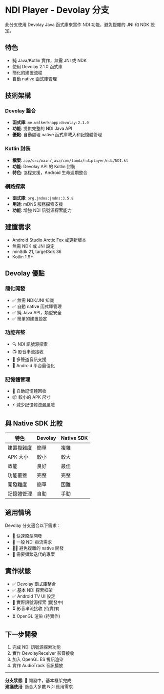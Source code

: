 # NDI Player - Devolay 分支

此分支使用 Devolay Java 函式庫來實作 NDI 功能，避免複雜的 JNI 和 NDK 設定。

## 特色

- 純 Java/Kotlin 實作，無需 JNI 或 NDK
- 使用 Devolay 2.1.0 函式庫
- 簡化的建置流程
- 自動 native 函式庫管理

## 技術架構

### Devolay 整合
- **函式庫**: `me.walkerknapp:devolay:2.1.0`
- **功能**: 提供完整的 NDI Java API
- **優點**: 自動處理 native 函式庫載入和記憶體管理

### Kotlin 封裝
- **檔案**: `app/src/main/java/com/tanda/ndiplayer/ndi/NDI.kt`
- **功能**: Devolay API 的 Kotlin 封裝
- **特色**: 協程支援，Android 生命週期整合

### 網路探索
- **函式庫**: `org.jmdns:jmdns:3.5.8`
- **用途**: mDNS 服務探索支援
- **功能**: 增強 NDI 訊號源探索能力

## 建置需求

- Android Studio Arctic Fox 或更新版本
- 無需 NDK 或 JNI 設定
- minSdk 21, targetSdk 36
- Kotlin 1.9+

## Devolay 優點

### 簡化開發
- ✅ 無需 NDK/JNI 知識
- ✅ 自動 native 函式庫管理
- ✅ 純 Java API，類型安全
- ✅ 簡單的建置設定

### 功能完整
- 🔍 NDI 訊號源探索
- 📺 影音串流接收
- 🎵 多聲道音訊支援
- 📱 Android 平台最佳化

### 記憶體管理
- 🚀 自動記憶體回收
- 📦 較小的 APK 尺寸
- ⚡ 減少記憶體洩漏風險

## 與 Native SDK 比較

| 特色 | Devolay | Native SDK |
|-----|---------|------------|
| 建置複雜度 | 簡單 | 複雜 |
| APK 大小 | 較小 | 較大 |
| 效能 | 良好 | 最佳 |
| 功能覆蓋 | 完整 | 完整 |
| 開發難度 | 簡單 | 困難 |
| 記憶體管理 | 自動 | 手動 |

## 適用情境

Devolay 分支適合以下需求：
- 🚀 快速原型開發
- 📱 一般 NDI 串流需求
- 👨‍💻 避免複雜的 native 開發
- 🔄 需要頻繁迭代的專案

## 實作狀態

- ✅ Devolay 函式庫整合
- ✅ 基本 NDI 探索框架
- ✅ Android TV UI 設定
- 🔄 實際訊號源探索 (開發中)
- ⏳ 影音串流接收 (待實作)
- ⏳ OpenGL 渲染 (待實作)

## 下一步開發

1. 完成 NDI 訊號源探索功能
2. 實作 DevolayReceiver 影音接收
3. 加入 OpenGL ES 視訊渲染
4. 實作 AudioTrack 音訊播放

---

**分支狀態**: 🔄 開發中，基本框架完成  
**建議使用**: 適合大多數 NDI 應用需求